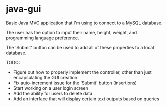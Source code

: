 # java-gui

Basic Java MVC application that I'm using to connect to a MySQL database.

The user has the option to input their name, height, weight, and programming language preference. 

The 'Submit' button can be used to add all of these properties to a local database.

TODO:

- Figure out how to properly implement the controller, other than just encapsulating the GUI creation
- Fix auto-increment issue for the 'Submit' button (insertions)
- Start working on a user login screen
- Add the ability for users to delete data
- Add an interface that will display certain text outputs based on queries

